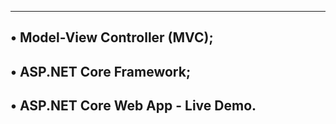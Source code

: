 -------------------------------------------------
• Model-View Controller (MVC);
--------------------------------------------
• ASP.NET Core Framework;
---------------------------------------------
• ASP.NET Core Web App - Live Demo.
---------------------------------------------
